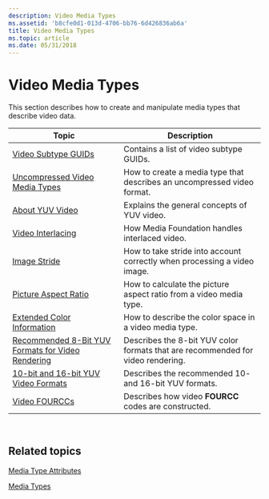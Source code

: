 ```yaml
---
description: Video Media Types
ms.assetid: 'b8cfe0d1-013d-4706-bb76-6d426836ab6a'
title: Video Media Types
ms.topic: article
ms.date: 05/31/2018
---
```


# Video Media Types

This section describes how to create and manipulate media types that describe video data.



| Topic                                                                                                      | Description                                                                     |
|------------------------------------------------------------------------------------------------------------|---------------------------------------------------------------------------------|
| [Video Subtype GUIDs](video-subtype-guids.md)                                                             | Contains a list of video subtype GUIDs.                                         |
| [Uncompressed Video Media Types](uncompressed-video-media-types.md)                                       | How to create a media type that describes an uncompressed video format.         |
| [About YUV Video](about-yuv-video.md)                                                                     | Explains the general concepts of YUV video.                                     |
| [Video Interlacing](video-interlacing.md)                                                                 | How Media Foundation handles interlaced video.                                  |
| [Image Stride](image-stride.md)                                                                           | How to take stride into account correctly when processing a video image.        |
| [Picture Aspect Ratio](picture-aspect-ratio.md)                                                           | How to calculate the picture aspect ratio from a video media type.              |
| [Extended Color Information](extended-color-information.md)                                               | How to describe the color space in a video media type.                          |
| [Recommended 8-Bit YUV Formats for Video Rendering](recommended-8-bit-yuv-formats-for-video-rendering.md) | Describes the 8-bit YUV color formats that are recommended for video rendering. |
| [10-bit and 16-bit YUV Video Formats](10-bit-and-16-bit-yuv-video-formats.md)                             | Describes the recommended 10- and 16-bit YUV formats.                           |
| [Video FOURCCs](video-fourccs.md)                                                                         | Describes how video **FOURCC** codes are constructed.                           |



 

## Related topics

<dl> <dt>

[Media Type Attributes](media-type-attributes.md)
</dt> <dt>

[Media Types](media-types.md)
</dt> </dl>

 

 



